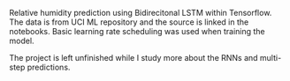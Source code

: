 Relative humidity prediction using Bidirecitonal LSTM within Tensorflow. The data is from UCI ML repository and the source is linked in the notebooks.
Basic learning rate scheduling was used when training the model.

The project is left unfinished while I study more about the RNNs and multi-step predictions.
